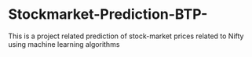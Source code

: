 # Stockmarket-Prediction-BTP-
This is a project related prediction of stock-market prices related to Nifty using machine  learning algorithms
